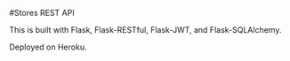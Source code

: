 #Stores REST API

This is built with Flask, Flask-RESTful, Flask-JWT, and Flask-SQLAlchemy.

Deployed on Heroku.